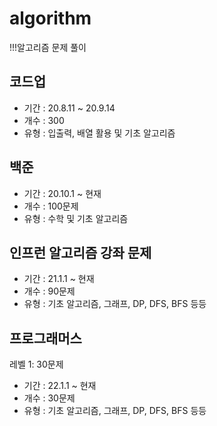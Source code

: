 # algorithm
!!!알고리즘 문제 풀이

## 코드업
- 기간 : 20.8.11 ~ 20.9.14
- 개수 : 300 
- 유형 : 입출력, 배열 활용 및 기초 알고리즘

## 백준 
- 기간 : 20.10.1 ~ 현재
- 개수 : 100문제
- 유형 : 수학 및 기초 알고리즘

## 인프런 알고리즘 강좌 문제
- 기간 : 21.1.1 ~ 현재
- 개수 : 90문제
- 유형 : 기초 알고리즘, 그래프, DP, DFS, BFS 등등

## 프로그래머스
레벨 1: 30문제
- 기간 : 22.1.1 ~ 현재
- 개수 : 30문제
- 유형 : 기초 알고리즘, 그래프, DP, DFS, BFS 등등
